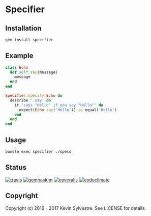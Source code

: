 # Specifier

## Installation

```bash
gem install specifier
```

## Example

```ruby
class Echo
  def self.say(message)
    message
  end
end
```

```ruby
Specifier.specify Echo do
  describe '.say' do
    it 'says "Hello" if you say "Hello"' do
      expect(Echo.say('Hello')).to equal('Hello')
    end
  end
end
```

## Usage

```bash
bundle exec specifier ./specs
```

## Status

[![travis](https://img.shields.io/travis/ksylvest/specifier.svg)](https://travis-ci.org/ksylvest/specifier)
[![gemnasium](https://img.shields.io/gemnasium/ksylvest/specifier.svg)](https://gemnasium.com/ksylvest/specifier)
[![coveralls](https://img.shields.io/coveralls/ksylvest/specifier.svg)](https://coveralls.io/r/ksylvest/specifier)
[![codeclimate](https://img.shields.io/codeclimate/github/ksylvest/specifier.svg)](https://codeclimate.com/github/ksylvest/specifier)

## Copyright

Copyright (c) 2016 - 2017 Kevin Sylvestre. See LICENSE for details.
